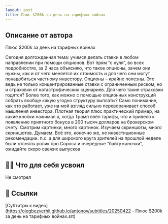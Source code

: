 ```yaml
---
layout: post
title: Плюс $200k за день на тарифных войнах
---
```


## Описание от автора
Плюс $200k за день на тарифных войнах

Сегодня долгожданная тема: учимся делать ставки в любом направлении при помощи опционов. Вот прям “с нуля”, во всех подробностях, за 2 часа объясняю, что такое опционы, зачем они нужны, как и от чего меняется их стоимость и для чего они могут понадобиться частному инвестору.
Опционы – крайне полезны. Это ведь не только концентрированные ставки с ограниченным риском, но и страховки от катастрофических сценариев. Для чего такие страховки годятся?
Более того, как можно с помощью опционных конструкций собрать вообще какую угодно структуру выплаты? Само понимание, как это работает, уже на мой взгляд сильно переворачивает способ мышления инвестора.
Плотная теория плюс практический пример, на какие кнопки нажимал я, когда Трамп ввёл тарифы, что и привело к появлению приятного бонуса в 200 тысяч долларов на брокерском счету.
Смотрим картинки, много картинок. Изучаем скриншоты, много скриншотов. Думаем.
Всё это, конечно же, не инвестиционные рекомендации.
п.с. а для широкого круга зрителей на прошлой неделе были отсняты ролик про Сороса и очередные “байгужаночки”, ожидайте скоро свежих выпусков


## 👨‍🎓 Что для себя усвоил

Не смотрел

## 🔗 Ссылки

[Субтитры к видео](https://olegbezverhii.github.io/antonov/subtitles/20250422 - Плюс $200k за день на тарифных войнах.srt)